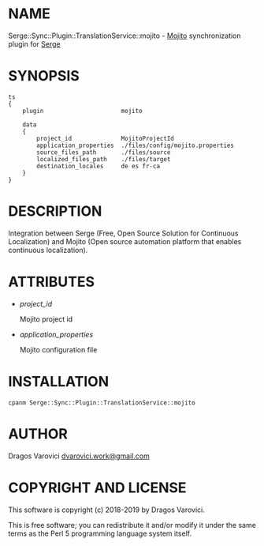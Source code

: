 # NAME

Serge::Sync::Plugin::TranslationService::mojito - [Mojito](http://www.mojito.global/) synchronization plugin for [Serge](https://serge.io/)

# SYNOPSIS

    ts
    {
        plugin                      mojito

        data
        {
            project_id              MojitoProjectId
            application_properties  ./files/config/mojito.properties
            source_files_path       ./files/source
            localized_files_path    ./files/target
            destination_locales     de es fr-ca
        }
    }

# DESCRIPTION

Integration between Serge (Free, Open Source Solution for Continuous Localization) and Mojito (Open source automation platform that enables continuous localization).

# ATTRIBUTES

- _project\_id_

    Mojito project id

- _application\_properties_

    Mojito configuration file

# INSTALLATION

    cpanm Serge::Sync::Plugin::TranslationService::mojito

# AUTHOR

Dragos Varovici <dvarovici.work@gmail.com>

# COPYRIGHT AND LICENSE
This software is copyright (c) 2018-2019 by Dragos Varovici.

This is free software; you can redistribute it and/or modify it under
the same terms as the Perl 5 programming language system itself.

